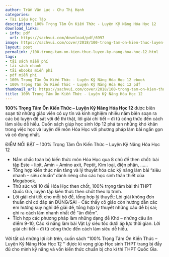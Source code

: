 ```yaml
---
author: Trần Văn Lục - Chu Thị Hạnh
categories:
- Tài Liệu Học Tập
description: 100% Trọng Tâm Ôn Kiến Thức - Luyện Kỹ Năng Hóa Học 12
download_links:
- info: pdf
  url: https://sachvui.com/download/pdf/6997
image: https://sachvui.com/cover/2018/100-trong-tam-on-kien-thuc-luyen-ky-nang-hoa-hoc-12.jpg
layout: post
permalink: /100-trong-tam-on-kien-thuc-luyen-ky-nang-hoa-hoc-12.html
tags:
- tải sách miễn phí
- tải sách nhanh
- tải ebooks miễn phí
- pdf miễn phí
- 100% Trọng Tâm Ôn Kiến Thức - Luyện Kỹ Năng Hóa Học 12 ebook
- 100% Trọng Tâm Ôn Kiến Thức - Luyện Kỹ Năng Hóa Học 12 pdf
thumbnail_url: https://sachvui.com/cover/2018/100-trong-tam-on-kien-thuc-luyen-ky-nang-hoa-hoc-12.jpg
title: 100% Trọng Tâm Ôn Kiến Thức - Luyện Kỹ Năng Hóa Học 12
---
```


 <div class="item-desc text-justify"> <p><strong>100% Trọng Tâm Ôn Kiến Thức – Luyện Kỹ Năng Hóa Học 12</strong> được biên soạn từ những giáo viên có uy tín và kinh nghiệm nhiều năm biên soạn ra các bộ luyện đề sát với đề thi thật, lời giải chi tiết – đi từ công thức đến cách làm siêu dễ hiểu. Cuốn sách giúp học sinh lớp 12 phá tan những khó khăn trong việc học và luyện đề môn Hóa Học với phương pháp làm bài ngắn gọn và cô đọng nhất.</p><p>ĐIỂM NỔI BẬT – 100% Trọng Tâm Ôn Kiến Thức – Luyện Kỹ Năng Hóa Học 12</p><ul><li>Nắm chắc toàn bộ kiến thức môn Hóa Học qua 8 chủ đề then chốt: bài tập Este – lipit, Amin – Amino axit, Peptit, Kim loại, điện phân, …… </li><li>Tổng hợp kiến thức nền tảng và lý thuyết hóa các kỹ năng làm bài “siêu nhanh – siêu chuẩn” dành riêng cho các học sinh thân thiết của Megabook. </li><li>Thử sức với 10 đề Hóa Học then chốt, 100% trọng tâm bài thi THPT Quốc Gia, luyện tập kiến thức then chốt theo lộ trình.</li><li>Lời giải chi tiết cho mỗi bộ đề, tổng hợp lý thuyết: Lời giải không đơn thuần chỉ có đáp án ĐÚNG/SAI – Các thầy cô giáo còn hướng dẫn các em hướng suy nghĩ để giải đề, tổng hợp lý thuyết những câu dễ bị sai; ghi ra cách làm nhanh nhất để “ăn điểm”.</li><li>Tích hợp các phương pháp làm những dạng đề Khó – những câu ăn điểm 9-10, Các kĩ năng làm bài Vật Lý siêu tốc dưới áp lực thời gian. Lời giải chi tiết – đi từ công thức đến cách làm siêu dễ hiểu.</li></ul><p>Với tất cả những lợi ích trên, cuốn sách “100% Trọng Tâm Ôn Kiến Thức – Luyện Kỹ Năng Hóa Học 12 ’’ được kì vọng giúp Học sinh THPT trang bị đầy đủ cho mình kỹ năng và vốn kiến thức chuẩn bị cho kì thi THPT Quốc Gia.</p> </div>